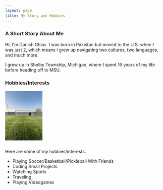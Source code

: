 ```yaml
---
layout: page
title: My Story and Hobbies
---
```


### A Short Story About Me

Hi, I'm Danish Ghias.
I was born in Pakistan but moved to the U.S. when I was just 2, which means I grew up navigating two cultures, two languages, and much more. 

I grew up in Shelby Township, Michigan, where I spent 16 years of my life before heading off to MSU.


### Hobbies/Interests

<img src="assets/soccer.png" alt="Hobbies Icon" width="120" style="margin-bottom: 10px;" />





Here are some of my hobbies/interests.

- Playing Soccer/Basketball/Pickleball With Friends
- Coding Small Projects
- Watching Sports
- Traveling
- Playing Videogames


